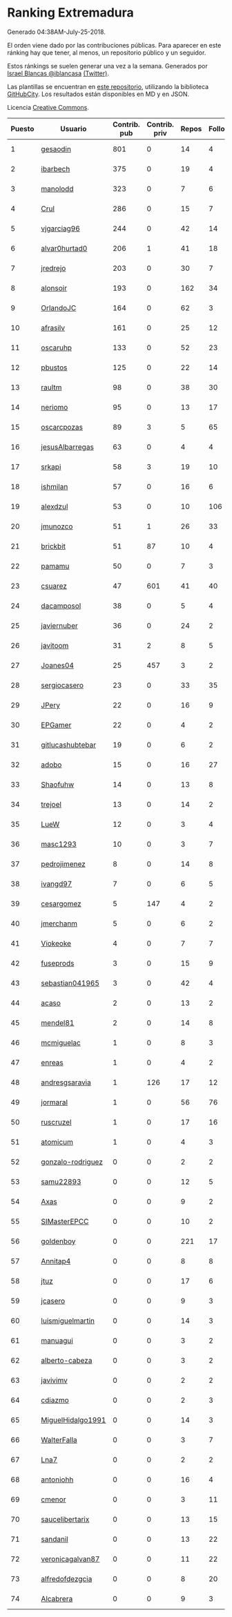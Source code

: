 # Ranking Extremadura

Generado 04:38AM-July-25-2018.

El orden viene dado por las contribuciones públicas. Para aparecer en este ránking hay que tener, al menos, un repositorio público y un seguidor.

Estos ránkings se suelen generar una vez a la semana. Generados por [Israel Blancas @iblancasa](https://github.com/iblancasa/) [(Twitter)](https://twitter.com/iblancasa).

Las plantillas se encuentran en [este repositorio](https://github.com/iblancasa/GH-Spanish-Ranking), utilizando la biblioteca [GitHubCity](https://github.com/iblancasa/GitHubCity). Los resultados están disponibles en MD y en JSON.

Licencia [Creative Commons](https://creativecommons.org/licenses/by/4.0/).

| Puesto   |  Usuario  | Contrib. pub | Contrib. priv |Repos| Followers | Desde |  Avatar  |
|----------|-----------|--------------|---------------|-----|-----------|-------|----------|
|1|[gesaodin](https://github.com/gesaodin)|801|0|14|4|2015-03-13|![gesaodin]()|
|2|[ibarbech](https://github.com/ibarbech)|375|0|19|4|2015-09-20|![ibarbech]()|
|3|[manolodd](https://github.com/manolodd)|323|0|7|6|2013-08-08|![manolodd]()|
|4|[Crul](https://github.com/Crul)|286|0|15|7|2013-09-29|![Crul]()|
|5|[vjgarciag96](https://github.com/vjgarciag96)|244|0|42|14|2016-07-01|![vjgarciag96]()|
|6|[alvar0hurtad0](https://github.com/alvar0hurtad0)|206|1|41|18|2011-10-15|![alvar0hurtad0]()|
|7|[jredrejo](https://github.com/jredrejo)|203|0|30|7|2011-08-27|![jredrejo]()|
|8|[alonsoir](https://github.com/alonsoir)|193|0|162|34|2012-09-23|![alonsoir]()|
|9|[OrlandoJC](https://github.com/OrlandoJC)|164|0|62|3|2016-04-15|![OrlandoJC]()|
|10|[afrasilv](https://github.com/afrasilv)|161|0|25|12|2014-10-15|![afrasilv]()|
|11|[oscaruhp](https://github.com/oscaruhp)|133|0|52|23|2011-06-18|![oscaruhp]()|
|12|[pbustos](https://github.com/pbustos)|125|0|22|14|2013-12-06|![pbustos]()|
|13|[raultm](https://github.com/raultm)|98|0|38|30|2011-03-09|![raultm]()|
|14|[neriomo](https://github.com/neriomo)|95|0|13|17|2015-01-17|![neriomo]()|
|15|[oscarcpozas](https://github.com/oscarcpozas)|89|3|5|65|2013-01-27|![oscarcpozas]()|
|16|[jesusAlbarregas](https://github.com/jesusAlbarregas)|63|0|4|4|2015-11-05|![jesusAlbarregas]()|
|17|[srkapi](https://github.com/srkapi)|58|3|19|10|2015-02-08|![srkapi]()|
|18|[ishmilan](https://github.com/ishmilan)|57|0|16|6|2014-10-07|![ishmilan]()|
|19|[alexdzul](https://github.com/alexdzul)|53|0|10|106|2012-06-29|![alexdzul]()|
|20|[jmunozco](https://github.com/jmunozco)|51|1|26|33|2012-11-23|![jmunozco]()|
|21|[brickbit](https://github.com/brickbit)|51|87|10|4|2016-06-02|![brickbit]()|
|22|[pamamu](https://github.com/pamamu)|50|0|7|3|2014-11-19|![pamamu]()|
|23|[csuarez](https://github.com/csuarez)|47|601|41|40|2011-03-21|![csuarez]()|
|24|[dacamposol](https://github.com/dacamposol)|38|0|5|4|2016-01-27|![dacamposol]()|
|25|[javiernuber](https://github.com/javiernuber)|36|0|24|2|2011-06-16|![javiernuber]()|
|26|[javitoom](https://github.com/javitoom)|31|2|8|5|2015-09-16|![javitoom]()|
|27|[Joanes04](https://github.com/Joanes04)|25|457|3|2|2014-11-25|![Joanes04]()|
|28|[sergiocasero](https://github.com/sergiocasero)|23|0|33|35|2015-02-03|![sergiocasero]()|
|29|[JPery](https://github.com/JPery)|22|0|16|9|2015-02-18|![JPery]()|
|30|[EPGamer](https://github.com/EPGamer)|22|0|4|2|2017-10-04|![EPGamer]()|
|31|[gitlucashubtebar](https://github.com/gitlucashubtebar)|19|0|6|2|2018-02-06|![gitlucashubtebar]()|
|32|[adobo](https://github.com/adobo)|15|0|16|27|2011-05-09|![adobo]()|
|33|[Shaofuhw](https://github.com/Shaofuhw)|14|0|13|8|2015-12-11|![Shaofuhw]()|
|34|[trejoel](https://github.com/trejoel)|13|0|14|2|2014-12-05|![trejoel]()|
|35|[LueW](https://github.com/LueW)|12|0|3|4|2016-07-06|![LueW]()|
|36|[masc1293](https://github.com/masc1293)|10|0|3|7|2013-10-08|![masc1293]()|
|37|[pedrojimenez](https://github.com/pedrojimenez)|8|0|14|8|2011-09-12|![pedrojimenez]()|
|38|[ivangd97](https://github.com/ivangd97)|7|0|6|5|2014-05-06|![ivangd97]()|
|39|[cesargomez](https://github.com/cesargomez)|5|147|4|2|2013-02-14|![cesargomez]()|
|40|[jmerchanm](https://github.com/jmerchanm)|5|0|6|2|2016-01-10|![jmerchanm]()|
|41|[Viokeoke](https://github.com/Viokeoke)|4|0|7|7|2015-10-23|![Viokeoke]()|
|42|[fuseprods](https://github.com/fuseprods)|3|0|15|9|2012-12-15|![fuseprods]()|
|43|[sebastian041965](https://github.com/sebastian041965)|3|0|42|4|2013-10-07|![sebastian041965]()|
|44|[acaso](https://github.com/acaso)|2|0|13|2|2011-08-12|![acaso]()|
|45|[mendel81](https://github.com/mendel81)|2|0|14|8|2012-07-18|![mendel81]()|
|46|[mcmiguelac](https://github.com/mcmiguelac)|1|0|8|3|2014-05-07|![mcmiguelac]()|
|47|[enreas](https://github.com/enreas)|1|0|4|2|2011-11-07|![enreas]()|
|48|[andresgsaravia](https://github.com/andresgsaravia)|1|126|17|12|2011-06-13|![andresgsaravia]()|
|49|[jormaral](https://github.com/jormaral)|1|0|56|76|2011-06-03|![jormaral]()|
|50|[ruscruzel](https://github.com/ruscruzel)|1|0|17|16|2013-07-09|![ruscruzel]()|
|51|[atomicum](https://github.com/atomicum)|1|0|4|3|2014-01-13|![atomicum]()|
|52|[gonzalo-rodriguez](https://github.com/gonzalo-rodriguez)|0|0|2|2|2013-04-02|![gonzalo-rodriguez]()|
|53|[samu22893](https://github.com/samu22893)|0|0|12|5|2013-10-30|![samu22893]()|
|54|[Axas](https://github.com/Axas)|0|0|9|2|2015-03-04|![Axas]()|
|55|[SIMasterEPCC](https://github.com/SIMasterEPCC)|0|0|10|2|2017-03-16|![SIMasterEPCC]()|
|56|[goldenboy](https://github.com/goldenboy)|0|0|221|17|2009-05-27|![goldenboy]()|
|57|[Annitap4](https://github.com/Annitap4)|0|0|8|8|2010-08-30|![Annitap4]()|
|58|[jtuz](https://github.com/jtuz)|0|0|17|6|2011-12-01|![jtuz]()|
|59|[jcasero](https://github.com/jcasero)|0|0|9|3|2012-05-06|![jcasero]()|
|60|[luismiguelmartin](https://github.com/luismiguelmartin)|0|0|14|3|2012-07-07|![luismiguelmartin]()|
|61|[manuagui](https://github.com/manuagui)|0|0|3|2|2013-05-09|![manuagui]()|
|62|[alberto-cabeza](https://github.com/alberto-cabeza)|0|0|3|2|2013-12-19|![alberto-cabeza]()|
|63|[javivimv](https://github.com/javivimv)|0|0|2|2|2014-02-17|![javivimv]()|
|64|[cdiazmo](https://github.com/cdiazmo)|0|0|2|3|2014-09-23|![cdiazmo]()|
|65|[MiguelHidalgo1991](https://github.com/MiguelHidalgo1991)|0|0|14|3|2015-02-03|![MiguelHidalgo1991]()|
|66|[WalterFalla](https://github.com/WalterFalla)|0|0|3|7|2015-02-10|![WalterFalla]()|
|67|[Lna7](https://github.com/Lna7)|0|0|2|2|2015-11-09|![Lna7]()|
|68|[antoniohh](https://github.com/antoniohh)|0|0|16|4|2016-02-03|![antoniohh]()|
|69|[cmenor](https://github.com/cmenor)|0|0|3|11|2016-10-07|![cmenor]()|
|70|[saucelibertarix](https://github.com/saucelibertarix)|0|0|13|15|2016-10-07|![saucelibertarix]()|
|71|[sandanil](https://github.com/sandanil)|0|0|13|22|2016-10-07|![sandanil]()|
|72|[veronicagalvan87](https://github.com/veronicagalvan87)|0|0|11|22|2016-10-07|![veronicagalvan87]()|
|73|[alfredofdezgcia](https://github.com/alfredofdezgcia)|0|0|8|20|2016-11-08|![alfredofdezgcia]()|
|74|[Alcabrera](https://github.com/Alcabrera)|0|0|9|3|2017-02-23|![Alcabrera]()|
